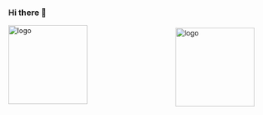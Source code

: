 ### Hi there 👋
<img src="https://github-readme-stats.vercel.app/api?username=kwstars&show_icons=true" alt="logo" height="160" align="right" style="margin: 5px; margin-bottom: 20px;" />

<!--
**kwstars/kwstars** is a ✨ _special_ ✨ repository because its `README.md` (this file) appears on your GitHub profile.

Here are some ideas to get you started:

- 🔭 I’m currently working on ...
- 🌱 I’m currently learning ...
- 👯 I’m looking to collaborate on ...
- 🤔 I’m looking for help with ...
- 💬 Ask me about ...
- 📫 How to reach me: ...
- 😄 Pronouns: ...
- ⚡ Fun fact: ...
-->

<img src="https://github-profile-trophy.vercel.app/?username=kwstars&theme=flat&column=7" alt="logo" height="160" align="center" style="margin: auto; margin-bottom: 20px;" />
